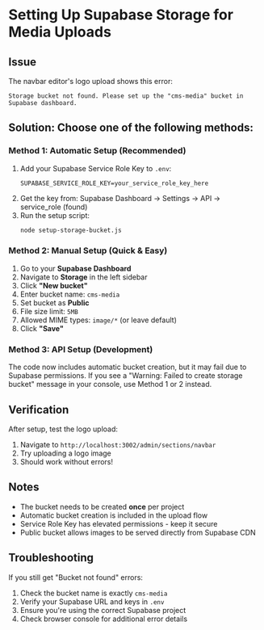 # Setting Up Supabase Storage for Media Uploads

## Issue
The navbar editor's logo upload shows this error:
```
Storage bucket not found. Please set up the "cms-media" bucket in Supabase dashboard.
```

## Solution: Choose one of the following methods:

### Method 1: Automatic Setup (Recommended)
1. Add your Supabase Service Role Key to `.env`:
   ```env
   SUPABASE_SERVICE_ROLE_KEY=your_service_role_key_here
   ```
2. Get the key from: Supabase Dashboard → Settings → API → service_role (found)
3. Run the setup script:
   ```bash
   node setup-storage-bucket.js
   ```

### Method 2: Manual Setup (Quick & Easy)
1. Go to your **Supabase Dashboard**
2. Navigate to **Storage** in the left sidebar
3. Click **"New bucket"**
4. Enter bucket name: `cms-media`
5. Set bucket as **Public**
6. File size limit: `5MB`
7. Allowed MIME types: `image/*` (or leave default)
8. Click **"Save"**

### Method 3: API Setup (Development)
The code now includes automatic bucket creation, but it may fail due to Supabase permissions. If you see a "Warning: Failed to create storage bucket" message in your console, use Method 1 or 2 instead.

## Verification
After setup, test the logo upload:
1. Navigate to `http://localhost:3002/admin/sections/navbar`
2. Try uploading a logo image
3. Should work without errors!

## Notes
- The bucket needs to be created **once** per project
- Automatic bucket creation is included in the upload flow
- Service Role Key has elevated permissions - keep it secure
- Public bucket allows images to be served directly from Supabase CDN

## Troubleshooting
If you still get "Bucket not found" errors:
1. Check the bucket name is exactly `cms-media`
2. Verify your Supabase URL and keys in `.env`
3. Ensure you're using the correct Supabase project
4. Check browser console for additional error details